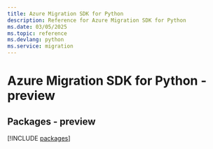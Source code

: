 ```yaml
---
title: Azure Migration SDK for Python
description: Reference for Azure Migration SDK for Python
ms.date: 03/05/2025
ms.topic: reference
ms.devlang: python
ms.service: migration
---
```

# Azure Migration SDK for Python - preview
## Packages - preview
[!INCLUDE [packages](migration-index.md)]